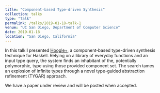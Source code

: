 ```yaml
---
title: "Component-based Type-driven Synthesis"
collection: talks
type: "Talk"
permalink: /talks/2019-01-18-talk-1
venue: "UC San Diego, Department of Computer Science"
date: 2019-01-18
location: "San Diego, California"
---
```


In this talk I presented [Hoogle+](http://goto.ucsd.edu/hoogle_plus), a component-based type-driven synthesis technique for Haskell.
Relying on a library of everyday functions and an input type query, the system finds an inhabitant of the, potentially polymorphic, type using those provided component set. The search tames an explosion of infinite types through a novel type-guided abstraction refinement (TYGAR) approach.

We have a paper under review and will be posted when accepted.
